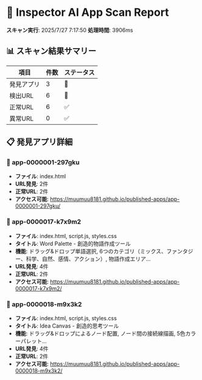 # 📱 Inspector AI App Scan Report

**スキャン実行**: 2025/7/27 7:17:50
**処理時間**: 3906ms

## 📊 スキャン結果サマリー

| 項目 | 件数 | ステータス |
|------|------|------------|
| 発見アプリ | 3 | 📱 |
| 検出URL | 6 | 🔗 |
| 正常URL | 6 | ✅ |
| 異常URL | 0 | ✅ |

## 📋 発見アプリ詳細

### 📱 app-0000001-297gku

- **ファイル**: index.html
- **URL発見**: 2件
- **正常URL**: 2件
- **アクセス可能**: https://muumuu8181.github.io/published-apps/app-0000001-297gku/

### 📱 app-0000017-k7x9m2

- **ファイル**: index.html, script.js, styles.css
- **タイトル**: Word Palette - 創造的物語作成ツール
- **機能**: ドラッグ&ドロップ単語選択, 6つのカテゴリ（ミックス、ファンタジー、科学、自然、感情、アクション）, 物語作成エリア...
- **URL発見**: 4件
- **正常URL**: 2件
- **アクセス可能**: https://muumuu8181.github.io/published-apps/app-0000017-k7x9m2/

### 📱 app-0000018-m9x3k2

- **ファイル**: index.html, script.js, styles.css
- **タイトル**: Idea Canvas - 創造的思考ツール
- **機能**: ドラッグ&ドロップによるノード配置, ノード間の接続線描画, 5色カラーパレット...
- **URL発見**: 4件
- **正常URL**: 2件
- **アクセス可能**: https://muumuu8181.github.io/published-apps/app-0000018-m9x3k2/

